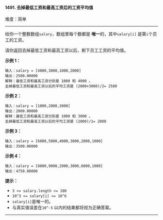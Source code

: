 #### 1491. 去掉最低工资和最高工资后的工资平均值

难度：简单

---

给你一个整数数组`salary`，数组里每个数都是  **唯一**的，其中`salary[i]` 是第`i`个员工的工资。

请你返回去掉最低工资和最高工资以后，剩下员工工资的平均值。

**示例 1：**

```
输入：salary = [4000,3000,1000,2000]
输出：2500.00000
解释：最低工资和最高工资分别是 1000 和 4000 。
去掉最低工资和最高工资以后的平均工资是 (2000+3000)/2= 2500
```

**示例 2：**

```
输入：salary = [1000,2000,3000]
输出：2000.00000
解释：最低工资和最高工资分别是 1000 和 3000 。
去掉最低工资和最高工资以后的平均工资是 (2000)/1= 2000
```

**示例 3：**

```
输入：salary = [6000,5000,4000,3000,2000,1000]
输出：3500.00000
```

**示例 4：**

```
输入：salary = [8000,9000,2000,3000,6000,1000]
输出：4750.00000
```

**提示：**

* `3 <= salary.length <= 100`
* `10^3 <= salary[i] <= 10^6`
* `salary[i]`是唯一的。
* 与真实值误差在`10^-5` 以内的结果都将视为正确答案。

---

```C++

```